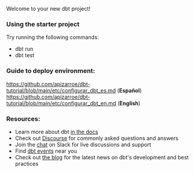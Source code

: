 Welcome to your new dbt project!

### Using the starter project
Try running the following commands:
- dbt run
- dbt test

### Guide to deploy environment:  
https://github.com/apizarroe/dbt-tutorial/blob/main/etc/configurar_dbt_es.md (**Español**)
https://github.com/apizarroe/dbt-tutorial/blob/main/etc/configurar_dbt_en.md (**English**)

### Resources:
- Learn more about dbt [in the docs](https://docs.getdbt.com/docs/introduction)
- Check out [Discourse](https://discourse.getdbt.com/) for commonly asked questions and answers
- Join the [chat](https://community.getdbt.com/) on Slack for live discussions and support
- Find [dbt events](https://events.getdbt.com) near you
- Check out [the blog](https://blog.getdbt.com/) for the latest news on dbt's development and best practices

